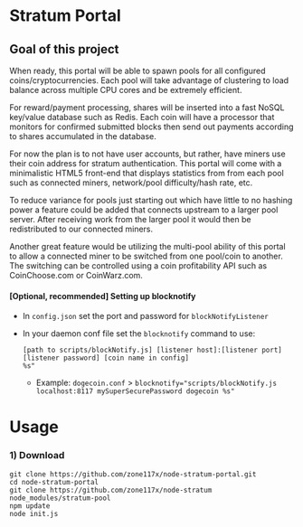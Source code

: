 # Stratum Portal

## Goal of this project
When ready, this portal will be able to spawn pools for all configured coins/cryptocurrencies.
Each pool will take advantage of clustering to load balance across multiple CPU cores and be
extremely efficient.

For reward/payment processing, shares will be inserted into a fast NoSQL key/value database such as Redis.
Each coin will have a processor that monitors for confirmed submitted blocks then send out payments
according to shares accumulated in the database.

For now the plan is to not have user accounts, but rather, have miners use their coin address for
stratum authentication. This portal will come with a minimalistic HTML5 front-end that displays
statistics from from each pool such as connected miners, network/pool difficulty/hash rate, etc.

To reduce variance for pools just starting out which have little to no hashing power a feature
could be added that connects upstream to a larger pool server. After receiving work from the larger
pool it would then be redistributed to our connected miners.

Another great feature would be utilizing the multi-pool ability of this portal to allow a connected
miner to be switched from one pool/coin to another. The switching can be controlled using a coin
profitability API such as CoinChoose.com or CoinWarz.com.


#### [Optional, recommended] Setting up blocknotify
  * In `config.json` set the port and password for `blockNotifyListener`
  * In your daemon conf file set the `blocknotify` command to use:

    ```
    [path to scripts/blockNotify.js] [listener host]:[listener port] [listener password] [coin name in config]
    %s"
    ```

    * Example: `dogecoin.conf` > `blocknotify="scripts/blockNotify.js localhost:8117 mySuperSecurePassword dogecoin %s"`



Usage
=====

### 1) Download

```
git clone https://github.com/zone117x/node-stratum-portal.git
cd node-stratum-portal
git clone https://github.com/zone117x/node-stratum node_modules/stratum-pool
npm update
node init.js
```